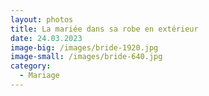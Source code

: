 ```yaml
---
layout: photos
title: La mariée dans sa robe en extérieur
date: 24.03.2023
image-big: /images/bride-1920.jpg
image-small: /images/bride-640.jpg
category:
  - Mariage
---
```

